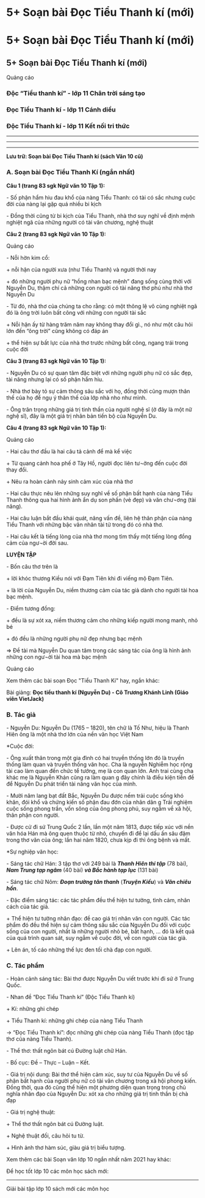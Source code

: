 # 5+ Soạn bài Đọc Tiểu Thanh kí (mới)

# 5+ Soạn bài Đọc Tiểu Thanh kí (mới)

## 5+ Soạn bài Đọc Tiểu Thanh kí (mới)

Quảng cáo

### Độc “Tiểu thanh kí” - lớp 11 Chân trời sáng tạo

### Đọc Tiểu Thanh kí - lớp 11 Cánh diều

### Độc Tiểu Thanh kí - lớp 11 Kết nối tri thức

* * *

* * *

* * *

**Lưu trữ: Soạn bài Đọc Tiểu Thanh kí (sách Văn 10 cũ)**

### **A. Soạn bài Đọc Tiểu Thanh Kí (ngắn nhất)**

**Câu 1 (trang 83 sgk Ngữ văn 10 Tập 1):**

\- Số phận hẩm hiu đau khổ của nàng Tiểu Thanh: có tài có sắc nhưng cuộc đời của nàng lại gặp quá nhiều bi kịch 

\- Đồng thời cũng từ bi kịch của Tiểu Thanh, nhà thơ suy nghĩ về định mệnh nghiệt ngã của những người có tài văn chương, nghệ thuật 

**Câu 2 (trang 83 sgk Ngữ văn 10 Tập 1):**

Quảng cáo

\- Nỗi hờn kim cổ: 

\+ nỗi hận của người xưa (như Tiểu Thanh) và người thời nay 

\+ đó những người phụ nữ “hồng nhan bạc mệnh” đang sống cùng thời với Nguyễn Du, thậm chí cả những con người có tài năng thơ phú như nhà thơ Nguyễn Du 

\- Từ đó, nhà thơ của chúng ta cho rằng: có một thông lệ vô cùng nghiệt ngã đó là ông trời luôn bất công với những con người tài sắc 

\+ Nỗi hận ấy từ hàng trăm năm nay không thay đổi gì., nó như một câu hỏi lớn đến “ông trời” cũng không có đáp án 

\+ thể hiện sự bất lực của nhà thơ trước những bất công, ngang trái trong cuộc đời 

**Câu 3 (trang 83 sgk Ngữ văn 10 Tập 1):**

\- Nguyễn Du có sự quan tâm đặc biệt với những người phụ nữ có sắc đẹp, tài năng nhưng lại có số phận hẩm hiu. 

\- Nhà thơ bày tỏ sự cảm thông sâu sắc với họ, đồng thời cũng mượn thân thế của họ để ngụ ý thân thế của lớp nhà nho như mình. 

\- Ông trân trọng những giá trị tinh thần của người nghệ sĩ (ở đây là một nữ nghệ sĩ), đây là một giá trị nhân bản tiến bộ của Nguyễn Du. 

**Câu 4 (trang 83 sgk Ngữ văn 10 Tập 1):**

Quảng cáo

\- Hai câu thơ đầu là hai câu tả cảnh để mà kể việc 

\+ Từ quang cảnh hoa phế ở Tây Hồ, người đọc liên tư¬ởng đến cuộc đời thay đổi. 

\+ Nêu ra hoàn cảnh nảy sinh cảm xúc của nhà thơ 

\- Hai câu thực nêu lên những suy nghĩ về số phận bất hạnh của nàng Tiểu Thanh thông qua hai hình ảnh ẩn dụ son phấn (vẻ đẹp) và văn chư¬ơng (tài năng). 

\- Hai câu luận bắt đầu khái quát, nâng vấn đề, liên hệ thân phận của nàng Tiểu Thanh với những bậc văn nhân tài tử trong đó có nhà thơ. 

\- Hai câu kết là tiếng lòng của nhà thơ mong tìm thấy một tiếng lòng đồng cảm của ngư¬ời đời sau. 

**LUYỆN TẬP**

\- Bốn câu thơ trên là 

\+ lời khóc thương Kiều nói với Đạm Tiên khi đi viếng mộ Đạm Tiên. 

\+ là lời của Nguyễn Du, niềm thương cảm của tác giả dành cho người tài hoa bạc mệnh. 

\- Điểm tương đồng: 

\+ đều là sự xót xa, niềm thương cảm cho những kiếp người mong manh, nhỏ bé 

\+ đó đều là những người phụ nữ đẹp nhưng bạc mệnh 

⇒ Đề tài mà Nguyễn Du quan tâm trong các sáng tác của ông là hình ảnh những con ngư¬ời tài hoa mà bạc mệnh 

Quảng cáo

Xem thêm các bài soạn Đọc "Tiểu Thanh Kí" hay, ngắn khác:

Bài giảng: **Đọc tiểu thanh kí (Nguyễn Du) - Cô Trương Khánh Linh (Giáo viên VietJack)**

### **B. Tác giả**

\- Nguyễn Du: Nguyễn Du (1765 – 1820), tên chữ là Tố Như, hiệu là Thanh Hiên ông là một nhà thơ lớn của nền văn học Việt Nam

*Cuộc đời:

\- Ông xuất thân trong một gia đình có hai truyền thống lớn đó là truyền thống làm quan và truyền thống văn học. Cha là nguyễn Nghiễm học rộng tài cao làm quan đến chức tể tướng, mẹ là con quan lớn. Anh trai cùng cha khác mẹ là Nguyễn Khản cũng ra làm quan g đây chính là điều kiện tiền đề để Nguyễn Du phát triển tài năng văn học của mình.

\- Mười năm lang bạt đất Bắc, Nguyễn Du được nếm trải cuộc sống khó khăn, đói khổ và chứng kiến số phận đau đớn của nhân dân g Trải nghiệm cuộc sống phong trần, vốn sông của ông phong phú, suy ngẫm về xã hội, thân phận con người.

\- Được cử đi sứ Trung Quốc 2 lần, lần một năm 1813, được tiếp xúc với nền văn hóa Hán mà ông quen thuộc từ nhỏ, chuyến đi để lại dấu ấn sâu đậm trong thơ văn của ông; lần hai năm 1820, chưa kịp đi thì ông bệnh và mất.

*Sự nghiệp văn học:

\- Sáng tác chữ Hán: 3 tập thơ với 249 bài là **_Thanh Hiên thi tập_** (78 bài), **_Nam Trung tạp ngâm_** (40 bài) **_và Bắc hành tạp lục_** (131 bài)

\- Sáng tác chữ Nôm: **_Đoạn trường tân thanh_** (**_Truyện Kiều_**) và **_Văn chiêu hồn_**.

\- Đặc điểm sáng tác: các tác phẩm đều thể hiện tư tưởng, tình cảm, nhân cách của tác giả.

\+ Thể hiện tư tưởng nhân đạo: đề cao giá trị nhân văn con người. Các tác phẩm đó đều thể hiện sự cảm thông sấu sắc của Nguyễn Du đối với cuộc sống của con người, nhất là những người nhỏ bé, bất hạnh, ... đó là kết quả của quá trình quan sát, suy ngẫm về cuộc đời, về con người của tác giả.

\+ Lên án, tố cáo những thế lực đen tối chà đạp con người.

### **C. Tác phẩm**

\- Hoàn cảnh sáng tác: Bài thơ được Nguyễn Du viết trước khi đi sứ ở Trung Quốc.

\- Nhan đề “Đọc Tiểu Thanh kí” (Độc Tiểu Thanh kí)

\+ Kí: những ghi chép

\+ Tiểu Thanh kí: những ghi chép của nàng Tiểu Thanh

→ “Đọc Tiểu Thanh kí”: đọc những ghi chép của nàng Tiểu Thanh (đọc tập thơ của nàng Tiểu Thanh).

\- Thể thơ: thất ngôn bát cú Đường luật chữ Hán.

\- Bố cục: Đề – Thực – Luận – Kết.

\- Giá trị nội dung: Bài thơ thể hiện cảm xúc, suy tư của Nguyễn Du về số phận bất hạnh của người phụ nữ có tài văn chương trong xã hội phong kiến. Đồng thời, qua đó cũng thể hiện một phương diện quan trọng trong chủ nghĩa nhân đạo của Nguyễn Du: xót xa cho những giá trị tinh thần bị chà đạp

\- Giá trị nghệ thuật:

\+ Thể thơ thất ngôn bát cú Đường luật.

\+ Nghệ thuật đối, câu hỏi tu từ.

\+ Hình ảnh thơ hàm súc, giàu giá trị biểu tượng.

Xem thêm các bài Soạn văn lớp 10 ngắn nhất năm 2021 hay khác:

Để học tốt lớp 10 các môn học sách mới:

* * *

Giải bài tập lớp 10 sách mới các môn học
